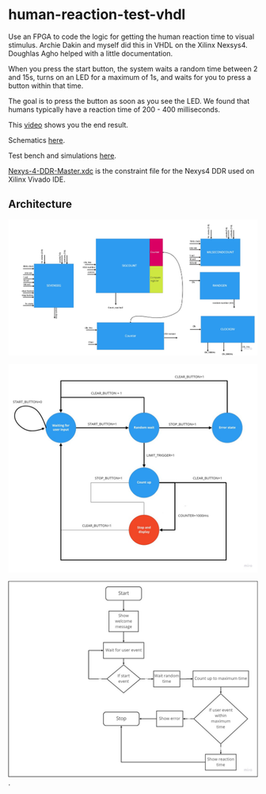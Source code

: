 # human-reaction-test-vhdl
Use an FPGA to code the logic for getting the human reaction time to visual
stimulus. Archie Dakin and myself did this in VHDL on the Xilinx Nexsys4.
Doughlas Agho helped with a little documentation.

When you press the start button, the system waits a random time between 2
and 15s, turns on an LED for a maximum of 1s, and waits for you to press
a button within that time.

The goal is to press the button as soon as you see the LED. We found that
humans typically have a reaction time of 200 - 400 milliseconds.

This [video](demo/vhdl-demo.mp4) shows you the end result.

Schematics [here](rtl_schematic.pdf).

Test bench and simulations [here](./Schematics/).

[Nexys-4-DDR-Master.xdc](./Nexys-4-DDR-Master.xdc) is the constraint file
for the Nexys4 DDR used on Xilinx Vivado IDE.

## Architecture
![Block diagram](demo/components.jpg)

![State diagram](demo/state-diagram.jpg)

![Flow chart](demo/flow-chart.jpg).


